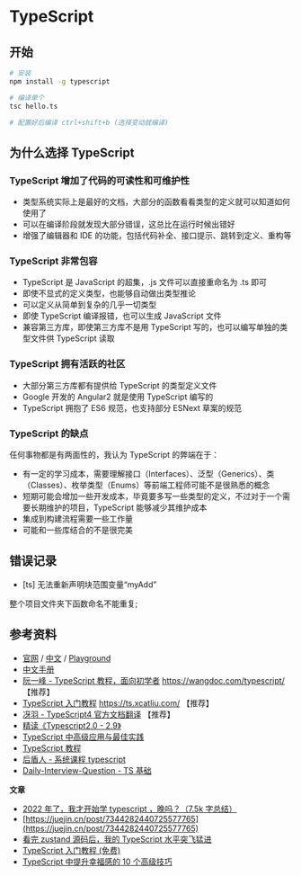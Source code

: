 # TypeScript

## 开始

```bash
# 安装
npm install -g typescript

# 编译单个
tsc hello.ts

# 配置好后编译 ctrl+shift+b (选择变动就编译)
```

## 为什么选择 TypeScript

### TypeScript 增加了代码的可读性和可维护性

- 类型系统实际上是最好的文档，大部分的函数看看类型的定义就可以知道如何使用了
- 可以在编译阶段就发现大部分错误，这总比在运行时候出错好
- 增强了编辑器和 IDE 的功能，包括代码补全、接口提示、跳转到定义、重构等

### TypeScript 非常包容

- TypeScript 是 JavaScript 的超集，.js 文件可以直接重命名为 .ts 即可
- 即使不显式的定义类型，也能够自动做出类型推论 ​
- 可以定义从简单到复杂的几乎一切类型
- 即使 TypeScript 编译报错，也可以生成 JavaScript 文件
- 兼容第三方库，即使第三方库不是用 TypeScript 写的，也可以编写单独的类型文件供 TypeScript 读取

### TypeScript 拥有活跃的社区

- 大部分第三方库都有提供给 TypeScript 的类型定义文件
- Google 开发的 Angular2 就是使用 TypeScript 编写的
- TypeScript 拥抱了 ES6 规范，也支持部分 ESNext 草案的规范

### TypeScript 的缺点

任何事物都是有两面性的，我认为 TypeScript 的弊端在于：

- 有一定的学习成本，需要理解接口（Interfaces）、泛型（Generics）、类（Classes）、枚举类型（Enums）等前端工程师可能不是很熟悉的概念
- 短期可能会增加一些开发成本，毕竟要多写一些类型的定义，不过对于一个需要长期维护的项目，TypeScript 能够减少其维护成本
- 集成到构建流程需要一些工作量
- 可能和一些库结合的不是很完美

## 错误记录

- [ts] 无法重新声明块范围变量“myAdd”

整个项目文件夹下函数命名不能重复;

## 参考资料

- [官网](http://www.typescriptlang.org/) / [中文](https://www.tslang.cn/docs/handbook/basic-types.html) / [Playground](https://www.typescriptlang.org/play/)
- [中文手册](https://zhongsp.gitbooks.io/typescript-handbook/content/)
- [阮一峰 - TypeScript 教程，面向初学者](https://github.com/wangdoc/typescript-tutorial) https://wangdoc.com/typescript/ 【推荐】
- [TypeScript 入门教程](https://github.com/xcatliu/typescript-tutorial) https://ts.xcatliu.com/ 【推荐】
- [冴羽 - TypeScript4 官方文档翻译](https://ts.yayujs.com/) 【推荐】
- [精读《Typescript2.0 - 2.9》](https://juejin.im/post/5b0b93386fb9a00a202ca9f1)
- [TypeScript 中高级应用与最佳实践](http://www.alloyteam.com/2019/07/13796/)
- [TypeScript 教程](https://www.runoob.com/typescript/ts-tutorial.html)
- [后盾人 - 系统课程 typescript ](https://doc.houdunren.com/%E7%B3%BB%E7%BB%9F%E8%AF%BE%E7%A8%8B/typescript/1%20%E7%8E%AF%E5%A2%83%E9%85%8D%E7%BD%AE.html)
- [Daily-Interview-Question - TS 基础](https://github.com/Advanced-Frontend/Daily-Interview-Question/labels/TS%E5%9F%BA%E7%A1%80)

**文章**

- [2022 年了，我才开始学 typescript ，晚吗？（7.5k 字总结）](https://juejin.cn/post/7124117404187099172?searchId=202404261335264F8E96C7992736770AFD)
- [https://juejin.cn/post/7344282440725577765](https://juejin.cn/post/7344282440725577765)
- [看完 zustand 源码后，我的 TypeScript 水平突飞猛进](https://juejin.cn/post/7339364757386264612?searchId=202404261335264F8E96C7992736770AFD)
- [TypeScript 入门教程 (免费)](https://juejin.cn/book/7288482920602271802)
- [TypeScript 中提升幸福感的 10 个高级技巧 ](https://github.com/biaochenxuying/blog/issues/80)
